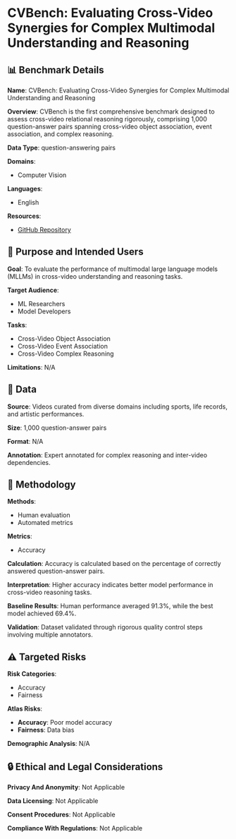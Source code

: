 # CVBench: Evaluating Cross-Video Synergies for Complex Multimodal Understanding and Reasoning

## 📊 Benchmark Details

**Name**: CVBench: Evaluating Cross-Video Synergies for Complex Multimodal Understanding and Reasoning

**Overview**: CVBench is the first comprehensive benchmark designed to assess cross-video relational reasoning rigorously, comprising 1,000 question-answer pairs spanning cross-video object association, event association, and complex reasoning.

**Data Type**: question-answering pairs

**Domains**:
- Computer Vision

**Languages**:
- English

**Resources**:
- [GitHub Repository](https://github.com/Hokhim2/CVBench)

## 🎯 Purpose and Intended Users

**Goal**: To evaluate the performance of multimodal large language models (MLLMs) in cross-video understanding and reasoning tasks.

**Target Audience**:
- ML Researchers
- Model Developers

**Tasks**:
- Cross-Video Object Association
- Cross-Video Event Association
- Cross-Video Complex Reasoning

**Limitations**: N/A

## 💾 Data

**Source**: Videos curated from diverse domains including sports, life records, and artistic performances.

**Size**: 1,000 question-answer pairs

**Format**: N/A

**Annotation**: Expert annotated for complex reasoning and inter-video dependencies.

## 🔬 Methodology

**Methods**:
- Human evaluation
- Automated metrics

**Metrics**:
- Accuracy

**Calculation**: Accuracy is calculated based on the percentage of correctly answered question-answer pairs.

**Interpretation**: Higher accuracy indicates better model performance in cross-video reasoning tasks.

**Baseline Results**: Human performance averaged 91.3%, while the best model achieved 69.4%.

**Validation**: Dataset validated through rigorous quality control steps involving multiple annotators.

## ⚠️ Targeted Risks

**Risk Categories**:
- Accuracy
- Fairness

**Atlas Risks**:
- **Accuracy**: Poor model accuracy
- **Fairness**: Data bias

**Demographic Analysis**: N/A

## 🔒 Ethical and Legal Considerations

**Privacy And Anonymity**: Not Applicable

**Data Licensing**: Not Applicable

**Consent Procedures**: Not Applicable

**Compliance With Regulations**: Not Applicable
